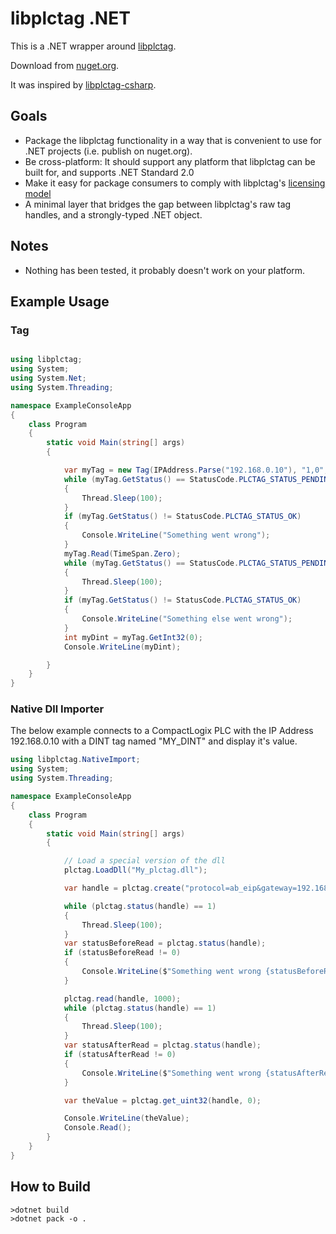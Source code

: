 ﻿# libplctag .NET

This is a .NET wrapper around [libplctag](https://github.com/kyle-github/libplctag).

Download from [nuget.org](https://www.nuget.org/packages/libplctag/).

It was inspired by [libplctag-csharp](https://github.com/mesta1/libplctag-csharp).

## Goals

* Package the libplctag functionality in a way that is convenient to use for .NET projects (i.e. publish on nuget.org).
* Be cross-platform: It should support any platform that libplctag can be built for, and supports .NET Standard 2.0
* Make it easy for package consumers to comply with libplctag's [licensing model](https://github.com/kyle-github/libplctag/blob/master/LICENSE)
* A minimal layer that bridges the gap between libplctag's raw tag handles, and a strongly-typed .NET object.

## Notes

* Nothing has been tested, it probably doesn't work on your platform.

## Example Usage

### Tag

```csharp

using libplctag;
using System;
using System.Net;
using System.Threading;

namespace ExampleConsoleApp
{
    class Program
    {
        static void Main(string[] args)
        {

            var myTag = new Tag(IPAddress.Parse("192.168.0.10"), "1,0", CpuType.LGX, DataType.DINT, "MY_DINT");
            while (myTag.GetStatus() == StatusCode.PLCTAG_STATUS_PENDING)
            {
                Thread.Sleep(100);
            }
            if (myTag.GetStatus() != StatusCode.PLCTAG_STATUS_OK)
            {
                Console.WriteLine("Something went wrong");
            }
            myTag.Read(TimeSpan.Zero);
            while (myTag.GetStatus() == StatusCode.PLCTAG_STATUS_PENDING)
            {
                Thread.Sleep(100);
            }
            if (myTag.GetStatus() != StatusCode.PLCTAG_STATUS_OK)
            {
                Console.WriteLine("Something else went wrong");
            }
            int myDint = myTag.GetInt32(0);
            Console.WriteLine(myDint);

        }
    }
}
```

### Native Dll Importer

The below example connects to a CompactLogix PLC with the IP Address 192.168.0.10 with a DINT tag named "MY_DINT" and display it's value.

```csharp
using libplctag.NativeImport;
using System;
using System.Threading;

namespace ExampleConsoleApp
{
    class Program
    {
        static void Main(string[] args)
        {

            // Load a special version of the dll
            plctag.LoadDll("My_plctag.dll");

            var handle = plctag.create("protocol=ab_eip&gateway=192.168.0.10&path=1,0&cpu=LGX&elem_size=4&elem_count=1&name=MY_DINT", 1000);

            while (plctag.status(handle) == 1)
            {
                Thread.Sleep(100);
            }
            var statusBeforeRead = plctag.status(handle);
            if (statusBeforeRead != 0)
            {
                Console.WriteLine($"Something went wrong {statusBeforeRead}");
            }

            plctag.read(handle, 1000);
            while (plctag.status(handle) == 1)
            {
                Thread.Sleep(100);
            }
            var statusAfterRead = plctag.status(handle);
            if (statusAfterRead != 0)
            {
                Console.WriteLine($"Something went wrong {statusAfterRead}");
            }

            var theValue = plctag.get_uint32(handle, 0);

            Console.WriteLine(theValue);
            Console.Read();
        }
    }
}
```



## How to Build

```
>dotnet build
>dotnet pack -o .
```
